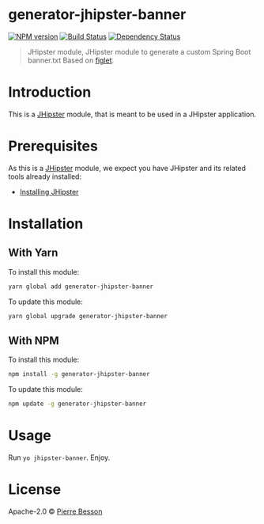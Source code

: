 # generator-jhipster-banner
[![NPM version][npm-image]][npm-url] [![Build Status][travis-image]][travis-url] [![Dependency Status][daviddm-image]][daviddm-url]
> JHipster module, JHipster module to generate a custom Spring Boot banner.txt
Based on [figlet](https://www.npmjs.com/package/figlet).

# Introduction

This is a [JHipster](http://jhipster.github.io/) module, that is meant to be used in a JHipster application.

# Prerequisites

As this is a [JHipster](http://jhipster.github.io/) module, we expect you have JHipster and its related tools already installed:

- [Installing JHipster](https://jhipster.github.io/installation.html)

# Installation

## With Yarn

To install this module:

```bash
yarn global add generator-jhipster-banner
```

To update this module:

```bash
yarn global upgrade generator-jhipster-banner
```

## With NPM

To install this module:

```bash
npm install -g generator-jhipster-banner
```

To update this module:

```bash
npm update -g generator-jhipster-banner
```

# Usage

Run `yo jhipster-banner`.
Enjoy.

# License

Apache-2.0 © [Pierre Besson]()


[npm-image]: https://img.shields.io/npm/v/generator-jhipster-banner.svg
[npm-url]: https://npmjs.org/package/generator-jhipster-banner
[travis-image]: https://travis-ci.org/PierreBesson/generator-jhipster-banner.svg?branch=master
[travis-url]: https://travis-ci.org/PierreBesson/generator-jhipster-banner
[daviddm-image]: https://david-dm.org/PierreBesson/generator-jhipster-banner.svg?theme=shields.io
[daviddm-url]: https://david-dm.org/PierreBesson/generator-jhipster-module
